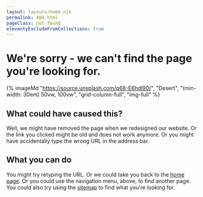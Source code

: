 ```yaml
---
layout: layouts/home.njk
permalink: 404.html
pageClass: not-found
eleventyExcludeFromCollections: true
---
```

# We're sorry - we can't find the page you're looking for.

{% imageMd "https://source.unsplash.com/q68-E6hdl90/", "Desert", "(min-width: 30em) 50vw, 100vw", "grid-column-full", "img-full" %}

## What could have caused this?

Well, we might have removed the page when we redesigned our website.
Or the link you clicked might be old and does not work anymore.
Or you might have accidentally type the wrong URL in the address bar.

## What you can do

You might try retyping the URL.
Or we could take you back to the <a href="{{ '/' | url }}">home page</a>.
Or you could use the navigation menu, above, to find another page.
You could also try using the <a href="{{ '/sitemap' | url }}">sitemap</a> to find what you're looking for.
